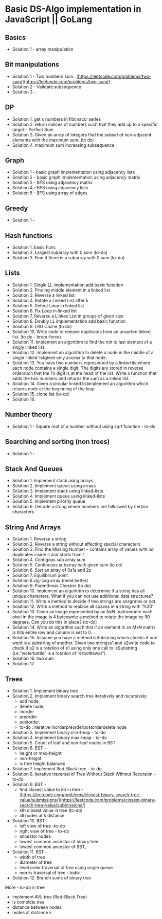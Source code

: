 # Basic DS-Algo implementation in JavaScript || GoLang

## Basics

* Solution 1 - array manipulation

## Bit manipulations

* Solution 1 - Two numbers sum : [https://leetcode.com/problems/two-sum/](https://leetcode.com/problems/two-sum/)
* Solution 2 - Validate subsequence
* Solution 3 - 

## DP

* Solution 1. get x numbers in fibonacci series
* Solution 2. return indices of numbers such that they add up to a specific target - Perfect Sum
* Solution 3. Given an array of integers find the subset of non-adjacent elements with the maximum sum. (to do)
* Solution 4. maximum sum increasing subsequence

## Graph

* Solution 1 - basic graph implementation using adjacency lists
* Solution 2 - basic graph implementation using adjacency matrix
* Solution 3 - BFS using adjacency matrix
* Solution 4 - BFS using adjacency lists
* Solution 5 - BFS using array of edges

## Greedy

* Solution 1 - 

## Hash functions

* Solution 1. basic Func
* Solution 2. Largest subarray with 0 sum (to-do)
* Solution 3. Find if there is a subarray with 0 sum (to-do)

## Lists

* Solution 1. Single LL implementation add basic function
* Solution 2. Finding middle element in a linked list
* Solution 3. Reverse a linked list
* Solution 4. Rotate a Linked List after k
* Solution 5. Detect Loop in linked list
* Solution 6. Fix Loop in linked list
* Solution 7. Reverse a Linked List in groups of given size
* Solution 8. Doubly LL implementation add basic function
* Solution 9. LRU Cache (to do)
* Solution 10. Write code to remove duplicates from an unsorted linked list. (to do - brute-force)
* Solution 11. Implement an algorithm to find the nth to last element of a singly linked list.
* Solution 12. Implement an algorithm to delete a node in the middle of a single linked listgiven only access to that node.
* Solution 13. You have two numbers represented by a linked listwhere each node contains a single digit. The digits are stored in reverse ordersuch that the 1’s digit is at the head of the list. Write a function that adds the two numbers and returns the sum as a linked
list.
* Solution 14. Given a circular linked listimplement an algorithm which returns node at the beginning of the loop
* Solution 15. clone list (to-do)
* Solution 16. 

## Number theory

* Solution 1 - Square root of a number without using sqrt function - to-do

## Searching and sorting (non trees)

* Solution 1 - 

## Stack And Queues

* Solution 1. Implement stack using arrays
* Solution 2. Implement queue using arrays
* Solution 3. Implement stack using linked-lists
* Solution 4. Implement queue using linked-lists
* Solution 5. Implement priority queue
* Solution 6. Decode a string where numbers are follorwed by certain characters

## String And Arrays

* Solution 1. Reverse a string
* Solution 2. Reverse a string without affecting special characters
* Solution 3. Find the Missing Number - contains array of values with no duplicates inside it and starts from 1
* Solution 4. Contigous sub array sum
* Solution 5. Continuous subarray with given sum (to do)
* Solution 6. Sort an array of 0s1s and 2s
* Solution 7. Equilibrium point
* Solution 8.zig-zag array (need better)
* Solution 9. Parenthesis Checker (to do)
* Solution 10. Implement an algorithm to determine if a string has all unique characters. What if you can not use additional data structures?
* Solution 11. Write a method to decide if two strings are anagrams or not.
* Solution 12. Write a method to replace all spaces in a string with ‘%20’
* Solution 13. Given an image represented by an NxN matrixwhere each pixel in the image is 4 byteswrite a method to rotate the image by 90 degrees. Can you do this in place? (to-do)
* Solution 14. Write an algorithm such that if an element in an MxN matrix is 0its entire row and column is set to 0.
* Solution 15. Assume you have a method isSubstring which checks if one word is a substring of another. Given two stringss1 and s2write code to check if s2 is a rotation of s1 using only one call to isSubstring (i.e.“waterbottle” is a rotation of “erbottlewat”).
* Solution 16. two sum
* Solution 17.

## Trees

* Solution 1. Implement binary tree
* Solution 2. Implement binary search tree iteratively and recursively:
  * add node,
  * delete node,
  * inorder
  * preorder
  * postorder.
  * to-do : iterative  inorderpreorderpostorderdelete node
* Solution 3. Implement binary min-heap - to-do
* Solution 4. Implement binary max-heap - to-do
* Solution 5. Count of leaf and non-leaf nodes in BST
* Solution 6. BST -
  * height or max-height
  * min-height
  * is tree height balanced
* Solution 7. Implement Red-Black tree - to-do
* Solution 8. Iterative traversal of Tree Without Stack Without Recursion - to-do
* Solution 9. BST -
  * find closest value to int in tree - [https://leetcode.com/problems/closest-binary-search-tree-value/submissions/](https://leetcode.com/problems/closest-binary-search-tree-value/submissions/)
  * kth closest value in tree (to-do)
  * all nodes at k distance
* Solution 10. BST -
  * left view of tree -to-do
  * right view of tree - to-do
  * ancestor nodes
  * lowest common ancestor of binary tree
  * lowest common ancestor of BST,
* Solution 11. BST -
  * width of tree
  * diameter of tree
  * level order traversal of tree using single queue
  * morris traversal of tree - todo-
* Solution 12. Branch sums of binary tree


More - to-do in tree

  * Implement AVL tree (Red-Black Tree)
  * is complete tree
  * distance between nodes
  * nodes at distance k
